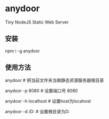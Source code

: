 # anydoor

Tiny NodeJS Static Web Server

## 安装

npm i -g anydoor

## 使用方法
anydoor # 把当前文件夹当做静态资源服务器根目录

anydoor -p 8080 # 设置端口号 8080

anydoor -h localhost # 设置host为locahost

anydoor -d /D: # 设置根目录为D:
